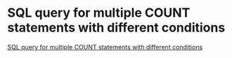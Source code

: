 # SQL query for multiple COUNT statements with different conditions
[SQL query for multiple COUNT statements with different conditions](https://aiwithcloud.com/2022/09/15/sql_query_for_multiple_count_statements_with_different_conditions/)